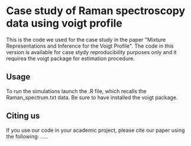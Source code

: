 # Case study of Raman spectroscopy data using voigt profile

This is the code we used for the case study in the paper "Mixture Representations and Inference for the Voigt
Profile". The code in this version is available for case stydy reproducibility purposes only and it requirea the voigt package for estimation procedure.

## Usage

To run the simulations launch the .R file, which recalls the Raman_spectrum.txt data. Be sure to have installed the voigt package.

## Citing us

If you use our code in your academic project, please cite our paper using the following: .....
